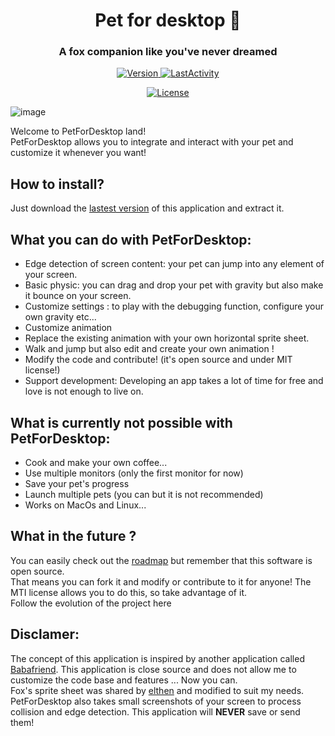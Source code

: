<h1 align="center" style="border-bottom: none;">Pet for desktop 🦊</h1>
<h3 align="center">A fox companion like you've never dreamed</h3>
<p align="center">
  <a href="https://github.com/Renardjojo/PetDesktop//releases/latest">
    <img alt="Version" src="https://img.shields.io/github/release/Renardjojo/PetForDesktop">
  </a>
  <a href="#LastActivity">
    <img alt="LastActivity" src="https://img.shields.io/github/last-commit/Renardjojo/PetForDesktop">
  </a>
</p>
<p align="center">
  <a href="LICENSE">
    <img alt="License" src="https://img.shields.io/badge/License-MIT-blue.svg">
  </a>
</p>

![image](https://user-images.githubusercontent.com/55276408/195999573-1e5f854b-230b-4e17-9920-6493975ed145.png)
 
Welcome to PetForDesktop land!  
PetForDesktop allows you to integrate and interact with your pet and customize it whenever you want!  

## How to install?
Just download the [lastest version](https://github.com/Renardjojo/PetDesktop//releases/latest) of this application and extract it.

## What you can do with PetForDesktop:
- Edge detection of screen content: your pet can jump into any element of your screen.
- Basic physic: you can drag and drop your pet with gravity but also make it bounce on your screen.
- Customize settings : to play with the debugging function, configure your own gravity etc...
- Customize animation
- Replace the existing animation with your own horizontal sprite sheet.
- Walk and jump but also edit and create your own animation !
- Modify the code and contribute! (it's open source and under MIT license!)
- Support development: Developing an app takes a lot of time for free and love is not enough to live on.

## What is currently not possible with PetForDesktop:
- Cook and make your own coffee...
- Use multiple monitors (only the first monitor for now)
- Save your pet's progress
- Launch multiple pets (you can but it is not recommended)
- Works on MacOs and Linux...

## What in the future ?
You can easily check out the [roadmap](https://github.com/Renardjojo/PetDesktop/projects?query=is%3Aopen) but remember that this software is open source.  
That means you can fork it and modify or contribute to it for anyone! The MTI license allows you to do this, so take advantage of it.  
Follow the evolution of the project here

## Disclamer:
The concept of this application is inspired by another application called [Babafriend](https://hempuli.itch.io/baba-friend). This application is close source and does not allow me to customize the code base and features ... Now you can.  
Fox's sprite sheet was shared by [elthen](https://elthen.itch.io/2d-pixel-art-fox-sprites) and modified to suit my needs.  
PetForDesktop also takes small screenshots of your screen to process collision and edge detection. This application will **NEVER** save or send them! 

